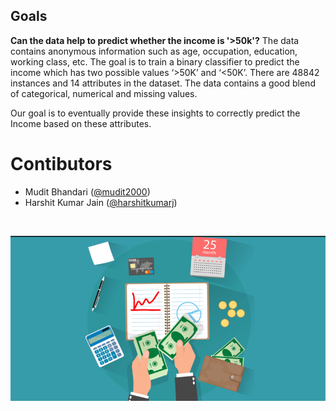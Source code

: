 
## Goals
**Can the data help to predict whether the income is '>50k'?** 
The data contains anonymous information such as age, occupation, education, working class, etc. The goal is to train a binary classifier to predict the income which has two possible values ‘>50K’ and ‘<50K’. There are 48842 instances and 14 attributes in the dataset. The data contains a good blend of categorical, numerical and missing values.

Our goal is to eventually provide these insights to correctly predict the Income based on these attributes.

# Contibutors
* Mudit Bhandari ([@mudit2000](https://github.com/mudit2000))
* Harshit Kumar Jain ([@harshitkumarj](https://github.com/harshitkumarj))

<br>
<p><img src='income.png'>
